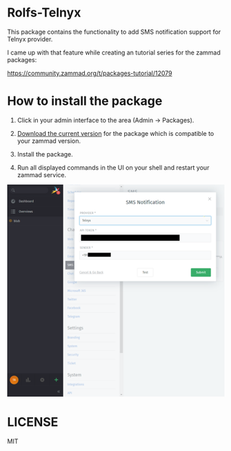 # Rolfs-Telnyx

This package contains the functionality to add SMS notification support for Telnyx provider.

I came up with that feature while creating an tutorial series for the zammad packages:

https://community.zammad.org/t/packages-tutorial/12079

# How to install the package

1. Click in your admin interface to the area (Admin -> Packages).

2. [Download the current version](https://github.com/rolfschmidt/Rolfs-Telnyx/releases) for the package which is compatible to your zammad version.

3. Install the package.

4. Run all displayed commands in the UI on your shell and restart your zammad service.

![Telnyx](.idea/admin_sms.png)

# LICENSE

MIT
